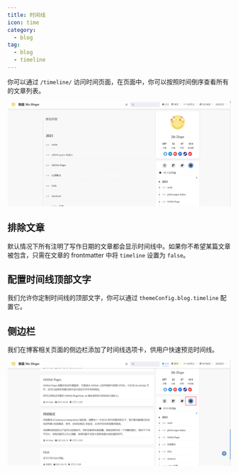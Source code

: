 ```yaml
---
title: 时间线
icon: time
category:
  - blog
tag:
  - blog
  - timeline
---
```


你可以通过 `/timeline/` 访问时间页面，在页面中，你可以按照时间倒序查看所有的文章列表。

![时间线列表](./assets/timeline.png)

## 排除文章

默认情况下所有注明了写作日期的文章都会显示时间线中。如果你不希望某篇文章被包含，只需在文章的 frontmatter 中将 `timeline` 设置为 `false`。

## 配置时间线顶部文字

我们允许你定制时间线的顶部文字，你可以通过 `themeConfig.blog.timeline` 配置它。

## 侧边栏

我们在博客相关页面的侧边栏添加了时间线选项卡，供用户快速预览时间线。

![时间线选项卡](./assets/timeline-tab.png)

